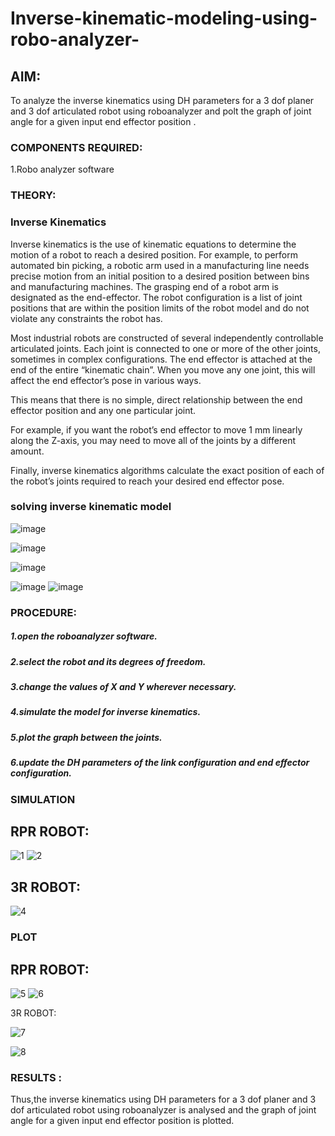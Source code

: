 # Inverse-kinematic-modeling-using-robo-analyzer-

 
## AIM: 
To analyze the inverse kinematics using DH parameters for a 3 dof planer and 3 dof articulated robot using roboanalyzer and polt the graph of joint angle for a given  input end effector position .


### COMPONENTS REQUIRED:
1.Robo analyzer software  


### THEORY: 
  
### Inverse Kinematics
 

Inverse kinematics is the use of kinematic equations to determine the motion of a robot to reach a desired position. For example, to perform automated bin picking, a robotic arm used in a manufacturing line needs precise motion from an initial position to a desired position between bins and manufacturing machines. The grasping end of a robot arm is designated as the end-effector. The robot configuration is a list of joint positions that are within the position limits of the robot model and do not violate any constraints the robot has.

 Most industrial robots are constructed of several independently controllable articulated joints. Each joint is connected to one or more of the other joints, sometimes in complex configurations. The end effector is attached at the end of the entire “kinematic chain”. When you move any one joint, this will affect the end effector’s pose in various ways.

This means that there is no simple, direct relationship between the end effector position and any one particular joint.

For example, if you want the robot’s end effector to move 1 mm linearly along the Z-axis, you may need to move all of the joints by a different amount.

Finally, inverse kinematics algorithms calculate the exact position of each of the robot’s joints required to reach your desired end effector pose.

### solving inverse kinematic model 
![image](https://user-images.githubusercontent.com/36288975/170622829-3fe97ef7-8ef1-44af-afae-b0954871aa0c.png)


![image](https://user-images.githubusercontent.com/36288975/170622902-f48fd9c7-f2ec-4fd5-904b-ea51be8298c3.png)

![image](https://user-images.githubusercontent.com/36288975/170622934-a3fd7f77-7eb2-4408-b66d-d6e3adbd1f99.png)

![image](https://user-images.githubusercontent.com/36288975/170622982-9c4d8b23-1563-4e17-9616-87bcc4f4501d.png)
![image](https://user-images.githubusercontent.com/36288975/170623020-f27efc12-bb58-4f62-840d-af544ac6689e.png)

### PROCEDURE:
##### 1.open the roboanalyzer software.
##### 2.select the robot and its degrees of freedom.
##### 3.change the values of X and Y wherever necessary.
##### 4.simulate the model for inverse kinematics.
##### 5.plot the graph between the joints.
##### 6.update the DH parameters of the link configuration and end effector configuration.







### SIMULATION 
## RPR ROBOT:
![1](https://github.com/IamShakthi/Inverse-kinematic-modeling-using-robo-analyzer-/assets/117913445/68a94d7e-c2f3-4105-9b83-ca3e4e79ff7d)
![2](https://github.com/IamShakthi/Inverse-kinematic-modeling-using-robo-analyzer-/assets/117913445/fff7a94d-48e3-4f99-a8e9-5d60c58fc0dc)


## 3R ROBOT:
![4](https://github.com/IamShakthi/Inverse-kinematic-modeling-using-robo-analyzer-/assets/117913445/8aa3533c-9826-4883-8387-44967861a9b9)




 ### PLOT 
 ## RPR ROBOT:
 ![5](https://github.com/IamShakthi/Inverse-kinematic-modeling-using-robo-analyzer-/assets/117913445/35459bf3-150d-41ee-8803-caff4df7f7cc)
![6](https://github.com/IamShakthi/Inverse-kinematic-modeling-using-robo-analyzer-/assets/117913445/cd882c3d-3247-434f-a445-b4e96b581aec)

 
3R ROBOT:
 
 ![7](https://github.com/IamShakthi/Inverse-kinematic-modeling-using-robo-analyzer-/assets/117913445/b45679d4-e3b2-40d4-9757-5b4948b32dfa)

 ![8](https://github.com/IamShakthi/Inverse-kinematic-modeling-using-robo-analyzer-/assets/117913445/850cb476-dc3d-4531-8882-d528107264cd)

 
 
 
 

### RESULTS :  
Thus,the inverse kinematics using DH parameters for a 3 dof planer and 3 dof articulated robot using roboanalyzer is analysed and the graph of joint angle for a given input end effector position is plotted.

